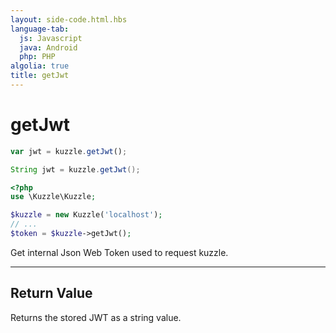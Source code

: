 ```yaml
---
layout: side-code.html.hbs
language-tab:
  js: Javascript
  java: Android
  php: PHP
algolia: true
title: getJwt
---
```


# getJwt

```js
var jwt = kuzzle.getJwt();
```

```java
String jwt = kuzzle.getJwt();
```

```php
<?php
use \Kuzzle\Kuzzle;

$kuzzle = new Kuzzle('localhost');
// ...
$token = $kuzzle->getJwt();
```

Get internal Json Web Token used to request kuzzle.

---

## Return Value

Returns the stored JWT as a string value.
